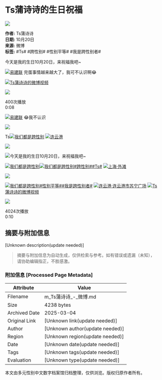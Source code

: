 # Ts蒲诗诗的生日祝福

![](https://tvax2.sinaimg.cn/crop.0.0.512.512.180/008qdag3ly8hh5ojgd0pvj30e80e8jrn.jpg?KID=imgbed,tva&Expires=1737548572&ssig=WgHZwkRxeS)

**作者:** Ts蒲诗诗  
**日期:** 10月20日  
**来源:** 微博  
**标签:** #Ts#  #跨性别#  #性别平等#  #我是跨性别者#

今天是我的生日10月20日，来祝福我吧~

[![](https://n.sinaimg.cn/photo/5213b46e/20180926/timeline_card_small_super_default.png)易建联](https://m.weibo.cn/p/index?extparam=%E6%98%93%E5%BB%BA%E8%81%94&containerid=100808e5c58d240be3dd9a932408eed55ebd38&luicode=10000011&lfid=1005057716385091) 完蛋事情越来越大了，我可不认识啊😂 

[![](https://h5.sinaimg.cn/upload/2015/09/25/3/timeline_card_small_video_default.png)Ts蒲诗诗的微博视频](https://video.weibo.com/show?fid=1034:5090448989945904)

![](https://wx2.sinaimg.cn/orj480/008qdag3gy1hupb3qb8ooj30k00zktdu.jpg)

400次播放  
0:08

[![](https://n.sinaimg.cn/photo/5213b46e/20180926/timeline_card_small_super_default.png)易建联](https://m.weibo.cn/p/index?extparam=%E6%98%93%E5%BB%BA%E8%81%94&containerid=100808e5c58d240be3dd9a932408eed55ebd38&luicode=10000011&lfid=1005057716385091) 😂我不认识

![](https://wx2.sinaimg.cn/orj360/008qdag3gy1hupapv2yx8j30zu25o7wi.jpg)

Ts[![](https://n.sinaimg.cn/photo/5213b46e/20180926/timeline_card_small_super_default.png)我们都是跨性别](https://m.weibo.cn/p/index?extparam=%E6%88%91%E4%BB%AC%E9%83%BD%E6%98%AF%E8%B7%A8%E6%80%A7%E5%88%AB&containerid=100808b3cb243732877345157e3adf8c99b7b9&luicode=10000011&lfid=1005057716385091) [![](https://h5.sinaimg.cn/upload/2015/09/25/3/timeline_card_small_location_default.png)连云港](http://weibo.com/p/1001018008632070000000000)

![](https://wx1.sinaimg.cn/orj360/008qdag3ly1hngfh6h714j30m813gtd0.jpg)

![](https://pc.us.sinaimg.cn/003IoMdMjx089vsRximI0b0701000j0L0k01.png)今天是我的生日10月20日，来祝福我吧~

[![](https://n.sinaimg.cn/photo/5213b46e/20180926/timeline_card_small_super_default.png)我们都是跨性别](https://m.weibo.cn/p/index?extparam=%E6%88%91%E4%BB%AC%E9%83%BD%E6%98%AF%E8%B7%A8%E6%80%A7%E5%88%AB&containerid=100808b3cb243732877345157e3adf8c99b7b9&luicode=10000011&lfid=1005057716385091)[![](https://n.sinaimg.cn/photo/5213b46e/20180926/timeline_card_small_super_default.png)我们都是跨性别](https://m.weibo.cn/p/index?extparam=%E6%88%91%E4%BB%AC%E9%83%BD%E6%98%AF%E8%B7%A8%E6%80%A7%E5%88%AB&containerid=100808b3cb243732877345157e3adf8c99b7b9&luicode=10000011&lfid=1005057716385091)[#跨性别#](https://m.weibo.cn/search?containerid=231522type%3D1%26t%3D10%26q%3D%23%E8%B7%A8%E6%80%A7%E5%88%AB%23&isnewpage=1&luicode=10000011&lfid=1005057716385091)[#Ts#](https://m.weibo.cn/search?containerid=231522type%3D1%26t%3D10%26q%3D%23Ts%23) [![](https://h5.sinaimg.cn/upload/2015/09/25/3/timeline_card_small_location_default.png)上海·外滩](http://weibo.com/p/100101B2094757D66DA7F4469B)

![](https://wx4.sinaimg.cn/orj360/008qdag3ly1hcjryf36azj30ze1rmaiq.jpg)

[![](https://n.sinaimg.cn/photo/5213b46e/20180926/timeline_card_small_super_default.png)我们都是跨性别](https://m.weibo.cn/p/index?extparam=%E6%88%91%E4%BB%AC%E9%83%BD%E6%98%AF%E8%B7%A8%E6%80%A7%E5%88%AB&containerid=100808b3cb243732877345157e3adf8c99b7b9&luicode=10000011&lfid=1005057716385091)[#性别平等#](https://m.weibo.cn/search?containerid=231522type%3D1%26t%3D10%26q%3D%23%E6%80%A7%E5%88%86%E5%85%AC%E5%B9%B3%23&isnewpage=1&luicode=10000011&lfid=1005057716385091)[#我是跨性别者#](https://m.weibo.cn/search?containerid=231522type%3D1%26t%3D10%26q%3D%23%E6%88%91%E6%98%AF%E8%B7%A8%E6%80%A7%E5%88%AB%E8%80%85%23&isnewpage=1&luicode=10000011&lfid=1005057716385091) [![](https://h5.sinaimg.cn/upload/2015/09/25/3/timeline_card_small_location_default.png)连云港·连云港市苏宁广场](http://weibo.com/p/100101B209445CD765A7FD4798) [![](https://h5.sinaimg.cn/upload/2015/09/25/3/timeline_card_small_video_default.png)Ts蒲诗诗的微博视频](https://video.weibo.com/show?fid=1034:4850039802232849)

![](https://wx2.sinaimg.cn/orj480/008qdag3ly1h9echp5hkej30k00zk77e.jpg)

4024次播放  
0:10
<!-- tcd_original_link https://m.weibo.cn/p/1005057716385091/follow?relate=fans?relate=fans&jumpfrom=weibocom -->


## 摘要与附加信息

<!-- tcd_abstract -->
[Unknown description(update needed)]
<!-- tcd_abstract_end -->

> 摘要与附加信息为自动生成，仅供检索与参考。如有错误或遗漏（未知），请协助编辑指正，不胜感激。

### 附加信息 [Processed Page Metadata]

| Attribute       | Value                                  |
|-----------------|----------------------------------------|
| Filename        | m_Ts蒲诗诗_-_微博.md                             |
| Size            | 4238 bytes                           |
| Archived Date   | 2025-03-04                             |
| Original Link   | [Unknown link(update needed)]                       |
| Author          | [Unknown author(update needed)]                               |
| Region          | [Unknown region(update needed)]                               |
| Date            | [Unknown date(update needed)]                                 |
| Tags            | [Unknown tags(update needed)]                                 |
| Evaluation            | [Unknown type(update needed)]                                 |
<!-- tcd_table_end -->

本文由多元性别中文数字档案馆归档整理，仅供浏览。版权归原作者所有。
